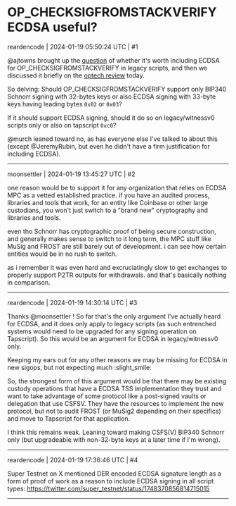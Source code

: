 # OP_CHECKSIGFROMSTACKVERIFY ECDSA useful?

reardencode | 2024-01-19 05:50:24 UTC | #1

@ajtowns brought up the [question](https://github.com/bitcoin-inquisition/binana/pull/1#discussion_r1456957199) of whether it's worth including ECDSA for OP_CHECKSIGFROMSTACKVERIFY in legacy scripts, and then we discussed it briefly on the [optech review](https://twitter.com/bitcoinoptech/status/1748048222705103231) today.

So delving: Should OP_CHECKSIGFROMSTACKVERIFY support only BIP340 Schnorr signing with 32-bytes keys or also ECDSA signing with 33-byte keys having leading bytes `0x02` or `0x03`?

If it should support ECDSA signing, should it do so on legacy/witnessv0 scripts only or also on tapscript `0xc0`?

@murch leaned toward no, as has everyone else I've talked to about this (except @JeremyRubin, but even he didn't have a firm justification for including ECDSA).

-------------------------

moonsettler | 2024-01-19 13:45:27 UTC | #2

one reason would be to support it for any organization that relies on ECDSA MPC as a vetted established practice. if you have an audited process, libraries and tools that work, for an entity like Coinbase or other large custodians, you won't just switch to a "brand new" cryptography and libraries and tools.

even tho Schnorr has cryptographic proof of being secure construction, and generally makes sense to switch to it long term, the MPC stuff like MuSig and FROST are still barely out of development. i can see how certain entities would be in no rush to switch.

as i remember it was even hard and excruciatingly slow to get exchanges to properly support P2TR outputs for withdrawals. and that's basically nothing in comparison.

-------------------------

reardencode | 2024-01-19 14:30:14 UTC | #3

Thanks @moonsettler ! So far that's the only argument I've actually heard for ECDSA, and it does only apply to legacy scripts (as such entrenched systems would need to be upgraded for any signing operation on Tapscript). So this would be an argument for ECDSA in legacy/witnessv0 only.

Keeping my ears out for any other reasons we may be missing for ECDSA in new sigops, but not expecting much :slight_smile: 

So, the strongest form of this argument would be that there may be existing custody operations that have a ECDSA TSS implementation they trust and want to take advantage of some protocol like a post-signed vaults or delegation that use CSFSV. They have the resources to implement the new protocol, but not to audit FROST (or MuSig2 depending on their specifics) and move to Tapscript for that application.

I think this remains weak. Leaning toward making CSFS(V) BIP340 Schnorr only (but upgradeable with non-32-byte keys at a later time if I'm wrong).

-------------------------

reardencode | 2024-01-19 17:36:46 UTC | #4

Super Testnet on X mentioned DER encoded ECDSA signature length as a form of proof of work as a reason to include ECDSA signing in all script types:
https://twitter.com/super_testnet/status/1748370856814715015

-------------------------

